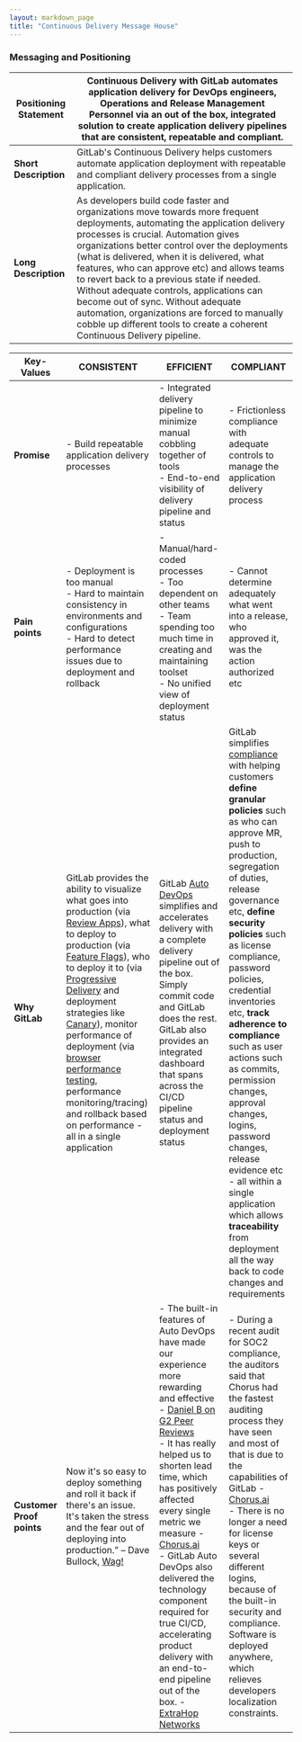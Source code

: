 ```yaml
---
layout: markdown_page
title: "Continuous Delivery Message House"
---
```


### Messaging and Positioning

| **Positioning Statement** | Continuous Delivery with GitLab automates application delivery for DevOps engineers, Operations and Release Management Personnel via an out of the box, integrated solution to create application delivery pipelines that are consistent, repeatable and compliant. |
|------------------------|-------------------------------------------------------------------------|
| **Short Description** | GitLab's Continuous Delivery helps customers automate application deployment with repeatable and compliant delivery processes from a single application. |
| **Long Description** | As developers build code faster and organizations move towards more frequent deployments, automating the application delivery processes is crucial. Automation gives organizations better control over the deployments (what is delivered, when it is delivered, what features, who can approve etc) and allows teams to revert back to a previous state if needed. Without adequate controls, applications can become out of sync. Without adequate automation, organizations are forced to manually cobble up different tools to create a coherent Continuous Delivery pipeline. |

| **Key-Values** | CONSISTENT | EFFICIENT | COMPLIANT |
|--------------|----------------------------------------------------------|--------------|--------------|
| **Promise** | - Build repeatable application delivery processes  | - Integrated delivery pipeline to minimize manual cobbling together of tools <br> - End-to-end visibility of delivery pipeline and status | - Frictionless compliance with adequate controls to manage the application delivery process |
| **Pain points** | - Deployment is too manual <br> - Hard to maintain consistency in environments and configurations <br> - Hard to detect performance issues due to deployment and rollback  | - Manual/hard-coded processes <br> - Too dependent on other teams <br> - Team spending too much time in creating and maintaining toolset <br> - No unified view of deployment status | - Cannot determine adequately what went into a release, who approved it, was the action authorized etc |
| **Why GitLab** | GitLab provides the ability to visualize what goes into production (via [Review Apps](https://docs.gitlab.com/ee/ci/review_apps/)), what to deploy to production (via [Feature Flags](https://docs.gitlab.com/ee/operations/feature_flags.html)), who to deploy it to (via [Progressive Delivery](https://docs.gitlab.com/ee/ci/environments/incremental_rollouts.html) and deployment strategies like [Canary](https://docs.gitlab.com/ee/user/project/canary_deployments.html)), monitor performance of deployment (via [browser performance testing](https://docs.gitlab.com/ee/user/project/merge_requests/browser_performance_testing.html), performance monitoring/tracing) and rollback based on performance - all in a single application	 | GitLab [Auto DevOps](https://docs.gitlab.com/ee/topics/autodevops/index.html) simplifies and accelerates delivery with a complete delivery pipeline out of the box. Simply commit code and GitLab does the rest. GitLab also provides an integrated dashboard that spans across the CI/CD pipeline status and deployment status | GitLab simplifies [compliance](https://docs.gitlab.com/ee/administration/compliance.html#compliance-features) with helping customers **define granular policies** such as who can approve MR, push to production, segregation of duties, release governance etc, **define security policies** such as license compliance, password policies, credential inventories etc, **track adherence to compliance** such as  user actions such as commits, permission changes, approval changes, logins, password changes, release evidence etc - all within a single application which allows **traceability** from deployment all the way back to code changes and requirements |
| **Customer Proof points** | Now it's so easy to deploy something and roll it back if there's an issue. It's taken the stress and the fear out of deploying into production.” – Dave Bullock, [Wag!](https://about.gitlab.com/blog/2019/01/16/wag-labs-blog-post/) | - The built-in features of Auto DevOps have made our experience more rewarding and effective - [Daniel B on G2 Peer Reviews](https://www.g2.com/products/gitlab/reviews/gitlab-review-572450)<br/> - It has really helped us to shorten lead time, which has positively affected every single metric we measure - [Chorus.ai](https://about.gitlab.com/customers/chorus/) <br/> - GitLab Auto DevOps also delivered the technology component required for true CI/CD, accelerating product delivery with an end-to-end pipeline out of the box. - [ExtraHop Networks](https://about.gitlab.com/customers/extra-hop-networks/) | - During a recent audit for SOC2 compliance, the auditors said that Chorus had the fastest auditing process they have seen and most of that is due to the capabilities of GitLab - [Chorus.ai](https://about.gitlab.com/customers/chorus/) <br/> - There is no longer a need for license keys or several different logins, because of the built-in security and compliance. Software is deployed anywhere, which relieves developers localization constraints. |
